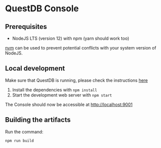 # QuestDB Console

## Prerequisites

- NodeJS LTS (version 12) with npm (yarn should work too)

[nvm](https://github.com/nvm-sh/nvm) can be used to prevent potential conflicts
with your system version of NodeJS.

## Local development

Make sure that QuestDB is running, please check the instructions [here](../README.md)

1. Install the dependencies with `npm install`
2. Start the development web server with `npm start`

The Console should now be accessible at [http://localhost:9001](http://localhost:9001)

## Building the artifacts

Run the command:
```
npm run build
```
